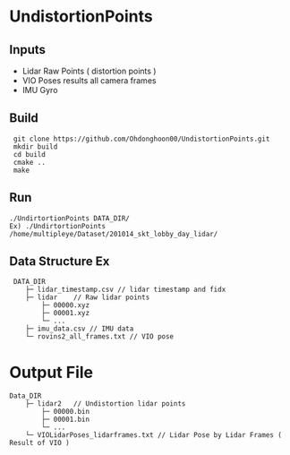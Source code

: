 # UndistortionPoints

## Inputs
- Lidar Raw Points ( distortion points )
- VIO Poses results all camera frames
- IMU Gyro

## Build
```
 git clone https://github.com/Ohdonghoon00/UndistortionPoints.git
 mkdir build
 cd build
 cmake ..
 make
```

## Run
```
./UndirtortionPoints DATA_DIR/
Ex) ./UndirtortionPoints /home/multipleye/Dataset/201014_skt_lobby_day_lidar/
```

## Data Structure Ex
```
 DATA_DIR
    ├─ lidar_timestamp.csv // lidar timestamp and fidx			
    ├─ lidar	// Raw lidar points
    	├─ 00000.xyz
    	├─ 00001.xyz
    	└─ ...						
    ├─ imu_data.csv // IMU data
    └─ rovins2_all_frames.txt // VIO pose
```

# Output File
```
Data_DIR
    ├─ lidar2	// Undistortion lidar points
    	├─ 00000.bin
    	├─ 00001.bin
    	└─ ...
    └─ VIOLidarPoses_lidarframes.txt // Lidar Pose by Lidar Frames ( Result of VIO )
```
